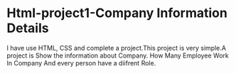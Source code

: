 # Html-project1-Company Information Details
I have use HTML, CSS and complete a project.This project is very simple.A project is Show the information about Company.
How Many Employee Work In Company And every person have a diifrent Role.
